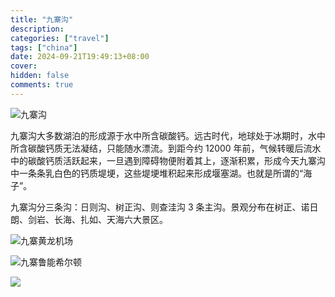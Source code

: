 ```yaml
---
title: "九寨沟"
description:
categories: ["travel"]
tags: ["china"]
date: 2024-09-21T19:49:13+08:00
cover:
hidden: false
comments: true
---
```


![九寨沟](https://static.fatesinger.com/2024/09/yceo5wnetfzgnaay.jpg)

九寨沟大多数湖泊的形成源于水中所含碳酸钙。远古时代，地球处于冰期时，水中所含碳酸钙质无法凝结，只能随水漂流。到距今约 12000 年前，气候转暖后流水中的碳酸钙质活跃起来，一旦遇到障碍物便附着其上，逐渐积累，形成今天九寨沟中一条条乳白色的钙质堤埂，这些堤埂堆积起来形成堰塞湖。也就是所谓的“海子”。

九寨沟分三条沟：日则沟、树正沟、则查洼沟 3 条主沟。景观分布在树正、诺日朗、剑岩、长海、扎如、天海六大景区。

![九寨黄龙机场](https://static.fatesinger.com/2024/09/sao3ac7uzc99z93h.jpg)

![九寨鲁能希尔顿](https://static.fatesinger.com/2024/09/lidczwassxlzqs99.jpg)

![](https://static.fatesinger.com/2024/09/qy5odexouvfxmxyd.jpg)
